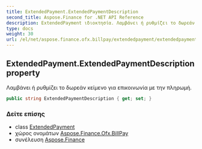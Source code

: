```yaml
---
title: ExtendedPayment.ExtendedPaymentDescription
second_title: Aspose.Finance for .NET API Reference
description: ExtendedPayment ιδιοκτησία. Λαμβάνει ή ρυθμίζει το δωρεάν κείμενο για επικοινωνία με την πληρωμή.
type: docs
weight: 30
url: /el/net/aspose.finance.ofx.billpay/extendedpayment/extendedpaymentdescription/
---
```

## ExtendedPayment.ExtendedPaymentDescription property

Λαμβάνει ή ρυθμίζει το δωρεάν κείμενο για επικοινωνία με την πληρωμή.

```csharp
public string ExtendedPaymentDescription { get; set; }
```

### Δείτε επίσης

* class [ExtendedPayment](../)
* χώρος ονομάτων [Aspose.Finance.Ofx.BillPay](../../extendedpayment/)
* συνέλευση [Aspose.Finance](../../../)


